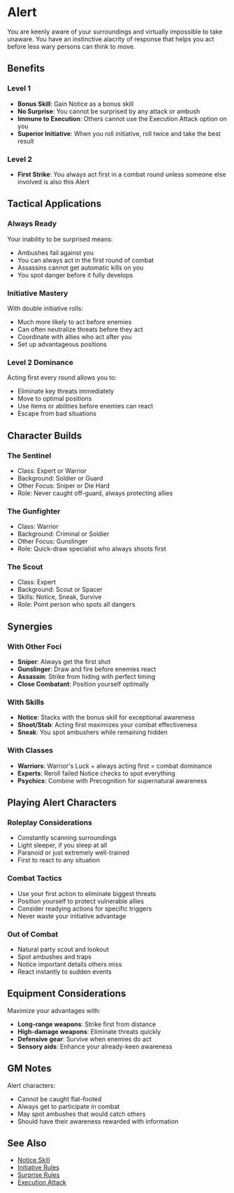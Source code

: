 # Alert

You are keenly aware of your surroundings and virtually impossible to take unaware. You have an instinctive alacrity of response that helps you act before less wary persons can think to move.

## Benefits

### Level 1
- **Bonus Skill**: Gain Notice as a bonus skill
- **No Surprise**: You cannot be surprised by any attack or ambush
- **Immune to Execution**: Others cannot use the Execution Attack option on you
- **Superior Initiative**: When you roll initiative, roll twice and take the best result

### Level 2
- **First Strike**: You always act first in a combat round unless someone else involved is also this Alert

## Tactical Applications

### Always Ready
Your inability to be surprised means:
- Ambushes fail against you
- You can always act in the first round of combat
- Assassins cannot get automatic kills on you
- You spot danger before it fully develops

### Initiative Mastery
With double initiative rolls:
- Much more likely to act before enemies
- Can often neutralize threats before they act
- Coordinate with allies who act after you
- Set up advantageous positions

### Level 2 Dominance
Acting first every round allows you to:
- Eliminate key threats immediately
- Move to optimal positions
- Use items or abilities before enemies can react
- Escape from bad situations

## Character Builds

### The Sentinel
- Class: Expert or Warrior
- Background: Soldier or Guard
- Other Focus: Sniper or Die Hard
- Role: Never caught off-guard, always protecting allies

### The Gunfighter
- Class: Warrior
- Background: Criminal or Soldier  
- Other Focus: Gunslinger
- Role: Quick-draw specialist who always shoots first

### The Scout
- Class: Expert
- Background: Scout or Spacer
- Skills: Notice, Sneak, Survive
- Role: Point person who spots all dangers

## Synergies

### With Other Foci
- **Sniper**: Always get the first shot
- **Gunslinger**: Draw and fire before enemies react
- **Assassin**: Strike from hiding with perfect timing
- **Close Combatant**: Position yourself optimally

### With Skills
- **Notice**: Stacks with the bonus skill for exceptional awareness
- **Shoot/Stab**: Acting first maximizes your combat effectiveness
- **Sneak**: You spot ambushers while remaining hidden

### With Classes
- **Warriors**: Warrior's Luck + always acting first = combat dominance
- **Experts**: Reroll failed Notice checks to spot everything
- **Psychics**: Combine with Precognition for supernatural awareness

## Playing Alert Characters

### Roleplay Considerations
- Constantly scanning surroundings
- Light sleeper, if you sleep at all
- Paranoid or just extremely well-trained
- First to react to any situation

### Combat Tactics
- Use your first action to eliminate biggest threats
- Position yourself to protect vulnerable allies
- Consider readying actions for specific triggers
- Never waste your initiative advantage

### Out of Combat
- Natural party scout and lookout
- Spot ambushes and traps
- Notice important details others miss
- React instantly to sudden events

## Equipment Considerations

Maximize your advantages with:
- **Long-range weapons**: Strike first from distance
- **High-damage weapons**: Eliminate threats quickly
- **Defensive gear**: Survive when enemies do act
- **Sensory aids**: Enhance your already-keen awareness

## GM Notes

Alert characters:
- Cannot be caught flat-footed
- Always get to participate in combat
- May spot ambushes that would catch others
- Should have their awareness rewarded with information

## See Also
- [Notice Skill](../../../skills/skill-list.md#notice)
- [Initiative Rules](../../../../systems/combat.md#initiative)
- [Surprise Rules](../../../../systems/combat.md#surprise)
- [Execution Attack](../../../../systems/combat.md#execution-attack)